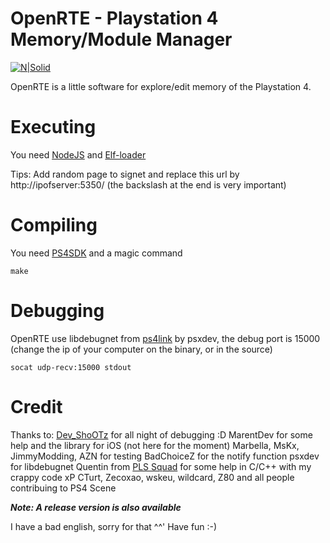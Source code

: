 # OpenRTE - Playstation 4 Memory/Module Manager

[![N|Solid](http://i.imgur.com/22NR4YM.png)](#)

OpenRTE is a little software for explore/edit memory of the Playstation 4.

# Executing
You need [NodeJS](https://nodejs.org/en/)  and [Elf-loader](https://github.com/ps4dev/elf-loader)

Tips: Add random page to signet and replace this url by http://ipofserver:5350/ (the backslash at the end is very important)

# Compiling
You need [PS4SDK](https://github.com/ps4dev/ps4sdk) and a magic command
```
make
```

# Debugging
OpenRTE use libdebugnet from [ps4link](https://github.com/psxdev/ps4link) by psxdev, the debug port is 15000 (change the ip of your computer on the binary, or in the source)
```
socat udp-recv:15000 stdout
```

# Credit
Thanks to:
[Dev_ShoOTz](https://realitygaming.fr/members/dev_shootz.412/) for all night of debugging :D
MarentDev for some help and the library for iOS (not here for the moment)
Marbella, MsKx, JimmyModding, AZN for testing
BadChoiceZ for the notify function
psxdev for libdebugnet
Quentin from [PLS Squad](https://discord.gg/5zPDW5) for some help in C/C++ with my crappy code xP
CTurt, Zecoxao, wskeu, wildcard, Z80 and all people contribuing to PS4 Scene

***Note: A release version is also available***

I have a bad english, sorry for that ^^'
Have fun :-)